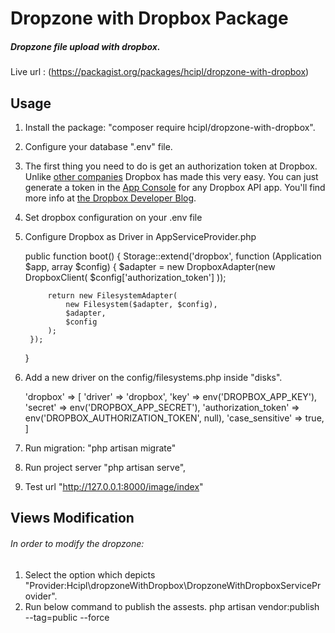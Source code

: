 # Dropzone with Dropbox Package

##### Dropzone file upload with dropbox.

Live url : (https://packagist.org/packages/hcipl/dropzone-with-dropbox)

## Usage
1. Install the package: "composer require hcipl/dropzone-with-dropbox".
2. Configure your database ".env" file.
3. The first thing you need to do is get an authorization token at Dropbox. Unlike [other companies](https://google.com) Dropbox has made this very easy. You can just generate a token in the [App Console](https://www.dropbox.com/developers/apps) for any Dropbox API app. You'll find more info at [the Dropbox Developer Blog](https://blogs.dropbox.com/developers/2014/05/generate-an-access-token-for-your-own-account/).
4. Set dropbox configuration on your .env file
5. Configure Dropbox as Driver in AppServiceProvider.php 

    public function boot()
    {
        Storage::extend('dropbox', function (Application $app, array $config) {
            $adapter = new DropboxAdapter(new DropboxClient(
                $config['authorization_token']
            ));
   
            return new FilesystemAdapter(
                new Filesystem($adapter, $config),
                $adapter,
                $config
            );
        });
    }

6. Add a new driver on the config/filesystems.php inside "disks".

	'dropbox' => [
        'driver' => 'dropbox',
        'key' => env('DROPBOX_APP_KEY'),
        'secret' => env('DROPBOX_APP_SECRET'),
        'authorization_token' => env('DROPBOX_AUTHORIZATION_TOKEN', null),
        'case_sensitive' => true,
    ]

7. Run migration: "php artisan migrate"
8. Run project server "php artisan serve",
9. Test url "http://127.0.0.1:8000/image/index"

## Views Modification
###### In order to modify the dropzone:
1. Select the option which depicts "Provider:Hcipl\dropzoneWithDropbox\DropzoneWithDropboxServiceProvider".
2. Run below command to publish the assests.
php artisan vendor:publish --tag=public --force

